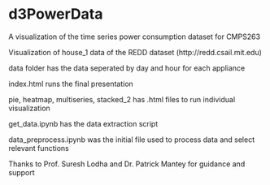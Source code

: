 # d3PowerData
<p>A visualization of the time series power consumption dataset for CMPS263
<p> Visualization of house_1 data of the REDD dataset (http://redd.csail.mit.edu)
<p>data folder has the data seperated by day and hour for each appliance
<p>index.html runs the final presentation
<p>pie, heatmap, multiseries, stacked_2 has .html files to run individual visualization
<p>get_data.ipynb has the data extraction script 
<p>data_preprocess.ipynb was the initial file used to process data and select relevant functions
<p>Thanks to Prof. Suresh Lodha and Dr. Patrick Mantey for guidance and support 
